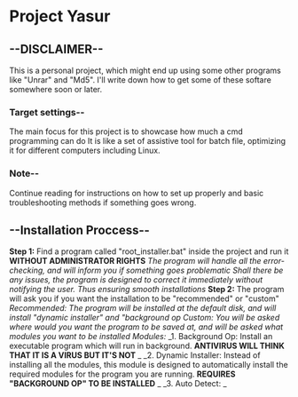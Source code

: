 # Project Yasur

## --DISCLAIMER--
This is a personal project, which might end up using some other programs like "Unrar" and "Md5". I'll write down how to get some of these softare somewhere soon or later.
### Target settings--
The main focus for this project is to showcase how much a cmd programming can do
It is like a set of assistive tool for batch file, optimizing it for different computers including Linux. 
### Note--
Continue reading for instructions on how to set up properly and basic troubleshooting methods if something goes wrong.


## --Installation Proccess--
**Step 1:** Find a program called "root_installer.bat" inside the project and run it **WITHOUT ADMINISTRATOR RIGHTS**
_The program will handle all the error-checking, and will inform you if something goes problematic_
_Shall there be any issues, the program is designed to correct it immediately without notifying the user. Thus ensuring smooth installations_
**Step 2:** The program will ask you if you want the installation to be "recommended" or "custom"
_Recommended: The program will be installed at the default disk, and will install "dynamic installer" and "background op_
_Custom: You will be asked where would you want the program to be saved at, and will be asked what modules you want to be installed_
_Modules:_
_1. Background Op: Install an executable program which will run in background. **ANTIVIRUS WILL THINK THAT IT IS A VIRUS BUT IT'S NOT** _
_2. Dynamic Installer: Instead of installing all the modules, this module is designed to automatically install the required modules for the program you are running. **REQUIRES "BACKGROUND OP" TO BE INSTALLED** _
_3. Auto Detect: _
